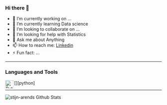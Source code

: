 ### Hi there 👋


- 🔭 I’m currently working on ... 
- 🌱 I’m currently learning Data science
- 👯 I’m looking to collaborate on ...
- 🤔 I’m looking for help with Statistics
- 💬 Ask me about Anything
- 📫 How to reach me: [Linkedin](https://www.linkedin.com/in/stijn-arends-aba5961a1/)
- ⚡ Fun fact: ...

---
### Languages and Tools

[<img align="left" alt="Python" width="26px" src="https://img.icons8.com/color/48/000000/python--v1.png"/>][python]

---

<img align="left" alt="stijn-arends Github Stats" src="https://github-readme-stats.vercel.app/api?username=stijn-arends&theme=gotham&show_icons=true&hide_border=true"/>
